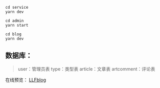 ```
cd service
yarn dev
```

```
cd admin
yarn start
```

```
cd blog
yarn dev
```

## 数据库：

> user：管理员表
type：类型表
article：文章表
artcomment：评论表

在线预览：
<a target="_blank" href="http://49.233.217.201:3000/">LLFblog</a>